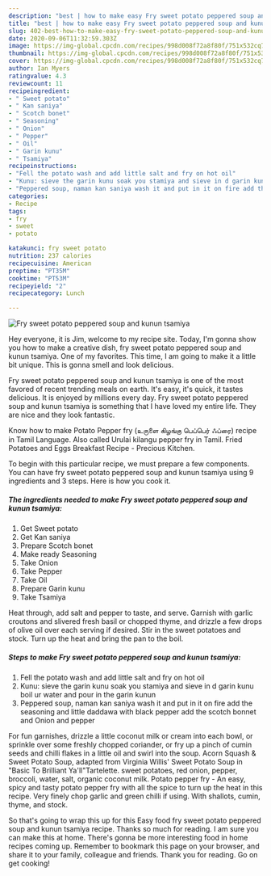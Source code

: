 ```yaml
---
description: "best | how to make easy Fry sweet potato peppered soup and kunun tsamiya"
title: "best | how to make easy Fry sweet potato peppered soup and kunun tsamiya"
slug: 402-best-how-to-make-easy-fry-sweet-potato-peppered-soup-and-kunun-tsamiya
date: 2020-09-06T11:32:59.303Z
image: https://img-global.cpcdn.com/recipes/998d008f72a8f80f/751x532cq70/fry-sweet-potato-peppered-soup-and-kunun-tsamiya-recipe-main-photo.jpg
thumbnail: https://img-global.cpcdn.com/recipes/998d008f72a8f80f/751x532cq70/fry-sweet-potato-peppered-soup-and-kunun-tsamiya-recipe-main-photo.jpg
cover: https://img-global.cpcdn.com/recipes/998d008f72a8f80f/751x532cq70/fry-sweet-potato-peppered-soup-and-kunun-tsamiya-recipe-main-photo.jpg
author: Ian Myers
ratingvalue: 4.3
reviewcount: 11
recipeingredient:
- " Sweet potato"
- " Kan saniya"
- " Scotch bonet"
- " Seasoning"
- " Onion"
- " Pepper"
- " Oil"
- " Garin kunu"
- " Tsamiya"
recipeinstructions:
- "Fell the potato wash and add little salt and fry on hot oil"
- "Kunu: sieve the garin kunu soak you stamiya and sieve in d garin kunu boil ur water and pour in the garin kunun"
- "Peppered soup, naman kan saniya wash it and put in it on fire add the seasoning and little daddawa with black pepper add the scotch bonnet and Onion and pepper"
categories:
- Recipe
tags:
- fry
- sweet
- potato

katakunci: fry sweet potato 
nutrition: 237 calories
recipecuisine: American
preptime: "PT35M"
cooktime: "PT53M"
recipeyield: "2"
recipecategory: Lunch

---
```



![Fry sweet potato peppered soup and kunun tsamiya](https://img-global.cpcdn.com/recipes/998d008f72a8f80f/751x532cq70/fry-sweet-potato-peppered-soup-and-kunun-tsamiya-recipe-main-photo.jpg)

Hey everyone, it is Jim, welcome to my recipe site. Today, I'm gonna show you how to make a creative dish, fry sweet potato peppered soup and kunun tsamiya. One of my favorites. This time, I am going to make it a little bit unique. This is gonna smell and look delicious.

Fry sweet potato peppered soup and kunun tsamiya is one of the most favored of recent trending meals on earth. It's easy, it's quick, it tastes delicious. It is enjoyed by millions every day. Fry sweet potato peppered soup and kunun tsamiya is something that I have loved my entire life. They are nice and they look fantastic.

Know how to make Potato Pepper fry (உருளை கிழங்கு பெப்பெர் ஃப்ரை) recipe in Tamil Language. Also called Urulai kilangu pepper fry in Tamil. Fried Potatoes and Eggs Breakfast Recipe - Precious Kitchen.


To begin with this particular recipe, we must prepare a few components. You can have fry sweet potato peppered soup and kunun tsamiya using 9 ingredients and 3 steps. Here is how you cook it.

<!--inarticleads1-->

##### The ingredients needed to make Fry sweet potato peppered soup and kunun tsamiya:

1. Get  Sweet potato
1. Get  Kan saniya
1. Prepare  Scotch bonet
1. Make ready  Seasoning
1. Take  Onion
1. Take  Pepper
1. Take  Oil
1. Prepare  Garin kunu
1. Take  Tsamiya


Heat through, add salt and pepper to taste, and serve. Garnish with garlic croutons and slivered fresh basil or chopped thyme, and drizzle a few drops of olive oil over each serving if desired. Stir in the sweet potatoes and stock. Turn up the heat and bring the pan to the boil. 

<!--inarticleads2-->

##### Steps to make Fry sweet potato peppered soup and kunun tsamiya:

1. Fell the potato wash and add little salt and fry on hot oil
1. Kunu: sieve the garin kunu soak you stamiya and sieve in d garin kunu boil ur water and pour in the garin kunun
1. Peppered soup, naman kan saniya wash it and put in it on fire add the seasoning and little daddawa with black pepper add the scotch bonnet and Onion and pepper


For fun garnishes, drizzle a little coconut milk or cream into each bowl, or sprinkle over some freshly chopped coriander, or fry up a pinch of cumin seeds and chilli flakes in a little oil and swirl into the soup. Acorn Squash &amp; Sweet Potato Soup, adapted from Virginia Willis&#39; Sweet Potato Soup in &#34;Basic To Brilliant Ya&#39;ll&#34;Tartelette. sweet potatoes, red onion, pepper, broccoli, water, salt, organic coconut milk. Potato pepper fry - An easy, spicy and tasty potato pepper fry with all the spice to turn up the heat in this recipe. Very finely chop garlic and green chilli if using. With shallots, cumin, thyme, and stock. 

So that's going to wrap this up for this Easy food fry sweet potato peppered soup and kunun tsamiya recipe. Thanks so much for reading. I am sure you can make this at home. There's gonna be more interesting food in home recipes coming up. Remember to bookmark this page on your browser, and share it to your family, colleague and friends. Thank you for reading. Go on get cooking!
